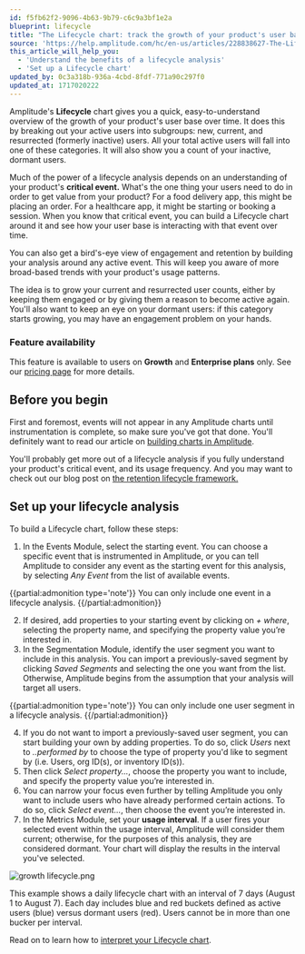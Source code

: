 ```yaml
---
id: f5fb62f2-9096-4b63-9b79-c6c9a3bf1e2a
blueprint: lifecycle
title: "The Lifecycle chart: track the growth of your product's user base"
source: 'https://help.amplitude.com/hc/en-us/articles/228838627-The-Lifecycle-chart-track-the-growth-of-your-product-s-user-base'
this_article_will_help_you:
  - 'Understand the benefits of a lifecycle analysis'
  - 'Set up a Lifecycle chart'
updated_by: 0c3a318b-936a-4cbd-8fdf-771a90c297f0
updated_at: 1717020222
---
```

Amplitude's **Lifecycle** chart gives you a quick, easy-to-understand overview of the growth of your product's user base over time. It does this by breaking out your active users into subgroups: new, current, and resurrected (formerly inactive) users. All your total active users will fall into one of these categories. It will also show you a count of your inactive, dormant users.

Much of the power of a lifecycle analysis depends on an understanding of your product's **critical event.** What's the one thing your users need to do in order to get value from your product? For a food delivery app, this might be placing an order. For a healthcare app, it might be starting or booking a session. When you know that critical event, you can build a Lifecycle chart around it and see how your user base is interacting with that event over time.

You can also get a bird's-eye view of engagement and retention by building your analysis around any active event. This will keep you aware of more broad-based trends with your product's usage patterns.

The idea is to grow your current and resurrected user counts, either by keeping them engaged or by giving them a reason to become active again. You'll also want to keep an eye on your dormant users: if this category starts growing, you may have an engagement problem on your hands.

### Feature availability

This feature is available to users on **Growth** and **Enterprise plans** only. See our [pricing page](https://amplitude.com/pricing) for more details.

## Before you begin

First and foremost, events will not appear in any Amplitude charts until instrumentation is complete, so make sure you've got that done. You'll definitely want to read our article on [building charts in Amplitude](/get-started/helpful-definitions).

You'll probably get more out of a lifecycle analysis if you fully understand your product's critical event, and its usage frequency. And you may want to check out our blog post on [the retention lifecycle framework.](https://amplitude.com/blog/2016/11/02/retention-lifecycle-framework)

## Set up your lifecycle analysis

To build a Lifecycle chart, follow these steps:

1. In the Events Module, select the starting event. You can choose a specific event that is instrumented in Amplitude, or you can tell Amplitude to consider any event as the starting event for this analysis, by selecting *Any Event* from the list of available events.  
  
  {{partial:admonition type='note'}}
  You can only include one event in a lifecycle analysis.
  {{/partial:admonition}}

2. If desired, add properties to your starting event by clicking on *+ where*, selecting the property name, and specifying the property value you’re interested in.
3. In the Segmentation Module, identify the user segment you want to include in this analysis. You can import a previously-saved segment by clicking *Saved Segments* and selecting the one you want from the list. Otherwise, Amplitude begins from the assumption that your analysis will target all users.  
  
  {{partial:admonition type='note'}}
  You can only include one user segment in a lifecycle analysis.
  {{/partial:admonition}}
  
4. If you do not want to import a previously-saved user segment, you can start building your own by adding properties. To do so, click *Users* next to *..performed by* to choose the type of property you'd like to segment by (i.e. Users, org ID(s), or inventory ID(s)).
5. Then click *Select property...*, choose the property you want to include, and specify the property value you’re interested in.
6. You can narrow your focus even further by telling Amplitude you only want to include users who have already performed certain actions. To do so, click *Select event...*, then choose the event you’re interested in.
7. In the Metrics Module, set your **usage interval**. If a user fires your selected event within the usage interval, Amplitude will consider them current; otherwise, for the purposes of this analysis, they are considered dormant. Your chart will display the results in the interval you've selected.

![growth lifecycle.png](/output/img/lifecycle/growth-lifecycle-png.png)

This example shows a daily lifecycle chart with an interval of 7 days (August 1 to August 7). Each day includes blue and red buckets defined as active users (blue) versus dormant users (red). Users cannot be in more than one bucker per interval. 

Read on to learn how to [interpret your Lifecycle chart](/analytics/charts/lifecycle/lifecycle-interpret).